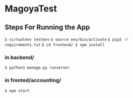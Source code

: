 # MagoyaTest

## Steps For Running the App


`$ virtualenv testenv`
`$ source env/bin/activate`
`$ pip3 -r requirements.txt`
`$ cd frontend/
 $ npm install`
### in backend/
`$ python3 manage.py runserver`
### in fronted/accounting/
`$ npm start`

